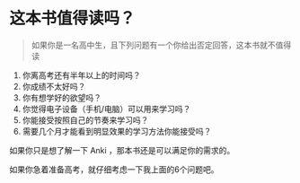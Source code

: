 # 这本书值得读吗？
> 如果你是一名高中生，且下列问题有一个你给出否定回答，这本书就不值得读

1. 你离高考还有半年以上的时间吗？
2. 你成绩不太好吗？
3. 你有想学好的欲望吗？
4. 你觉得电子设备（手机/电脑）可以用来学习吗？
5. 你能接受按照自己的节奏来学习吗？
6. 需要几个月才能看到明显效果的学习方法你能接受吗？

如果你只是想了解一下 Anki ，那本书还是可以满足你的需求的。

如果你急着准备高考，就仔细考虑一下我上面的6个问题吧。

